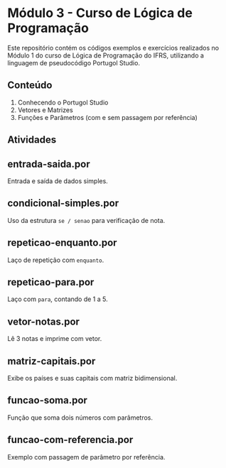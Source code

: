 # Módulo 3 - Curso de Lógica de Programação 
Este repositório contém os códigos exemplos e exercícios realizados no Módulo 1 do curso de Lógica de Programação do IFRS, utilizando a linguagem de pseudocódigo Portugol Studio.

##  Conteúdo 

1. Conhecendo o Portugol Studio
1. Vetores e Matrizes
1. Funções e Parâmetros (com e sem passagem por referência)

##  Atividades

##  entrada-saida.por
Entrada e saída de dados simples.

##  condicional-simples.por
Uso da estrutura `se / senao` para verificação de nota.

##  repeticao-enquanto.por
Laço de repetição com `enquanto`.

##  repeticao-para.por
Laço com `para`, contando de 1 a 5.

##  vetor-notas.por
Lê 3 notas e imprime com vetor.

##  matriz-capitais.por
Exibe os países e suas capitais com matriz bidimensional.

## funcao-soma.por
Função que soma dois números com parâmetros.

##  funcao-com-referencia.por
Exemplo com passagem de parâmetro por referência.
